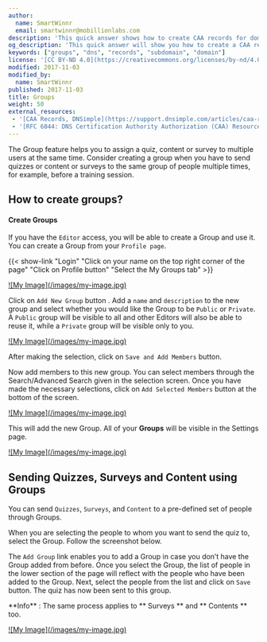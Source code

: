 ```yaml
---
author:
  name: SmartWinnr
  email: smartwinnr@mobillionlabs.com
description: 'This quick answer shows how to create CAA records for domains and subdomains.'
og_description: 'This quick answer will show you how to create a CAA record for domains and subdomains'
keywords: ["groups", "dns", "records", "subdomain", "domain"]
license: '[CC BY-ND 4.0](https://creativecommons.org/licenses/by-nd/4.0)'
modified: 2017-11-03
modified_by:
  name: SmartWinnr
published: 2017-11-03
title: Groups
weight: 50
external_resources:
 - '[CAA Records, DNSimple](https://support.dnsimple.com/articles/caa-record/)'
 - '[RFC 6844: DNS Certification Authority Authorization (CAA) Resource Record](https://tools.ietf.org/html/rfc6844)'
---
```



The Group feature helps you to assign a quiz, content or survey to multiple users at the same time. Consider creating a group when you have to send quizzes or content or surveys to the same group of people multiple times, for example, before a training session.

## How to create groups?
#### Create Groups
If you have the `Editor` access, you will be able to create a Group and use it.
You can create a Group from your `Profile page`.

{{< show-link "Login" "Click on your name on the top right corner of the page" "Click on Profile button" "Select the My Groups tab" >}}

<span class="my-gallery">
<a        href="https://s3-eu-west-1.amazonaws.com/smartwinnr.app.resource/57d512c664fcef1d30065b0a/question_image57d512c664fcef1d30065b0a_1512651000365.png">
![My Image](/images/my-image.jpg)
</a>
</span>

Click on `Add New Group` button . Add a `name` and `description` to the new group and select whether you would like the Group to be `Public` or `Private`. A `Public` group will be visible to all and other Editors will also be able to reuse it, while a `Private` group will be visible only to you.

<span class="my-gallery">
<a href="https://s3-eu-west-1.amazonaws.com/smartwinnr.app.resource/57d512c664fcef1d30065b0a/question_image57d512c664fcef1d30065b0a_1512651114786.png">
![My Image](/images/my-image.jpg)
</a>
</span>

After making the selection, click on `Save and Add Members` button.

Now add members to this new group. You can select members through the Search/Advanced Search given in the selection screen. Once you have made the necessary selections, click on `Add Selected Members` button at the bottom of the screen.

<span class="my-gallery">
<a href="https://s3-eu-west-1.amazonaws.com/smartwinnr.app.resource/57d512c664fcef1d30065b0a/question_image57d512c664fcef1d30065b0a_1512651202081.png">
![My Image](/images/my-image.jpg)
</a>
</span>

This will add the new Group. All of your **Groups** will be visible in the Settings page.

<span class="my-gallery">
<a href="https://s3-eu-west-1.amazonaws.com/smartwinnr.app.resource/57d512c664fcef1d30065b0a/question_image57d512c664fcef1d30065b0a_1512651272715.png">
![My Image](/images/my-image.jpg)
</a>
</span>

## Sending Quizzes, Surveys and Content using Groups
You can send `Quizzes`, `Surveys`, and `Content` to a pre-defined set of people through Groups.

When you are selecting the people to whom you want to send the quiz to, select the Group. Follow the screenshot below.

The `Add Group` link enables you to add a Group in case you don’t have the Group added from before. Once you select the Group, the list of people in the lower section of the page will reflect with the people who have been added to the Group. Next, select the people from the list and click on `Save` button. The quiz has now been sent to this group.

<p class="Alert Alert--teal"> **Info** : The same process applies to ** Surveys ** and ** Contents ** too. </p>

<span class="my-gallery">
<a href="https://s3-eu-west-1.amazonaws.com/smartwinnr.app.resource/57d512c664fcef1d30065b0a/question_image57d512c664fcef1d30065b0a_1512651406391.png">
![My Image](/images/my-image.jpg)
</a>
</span>
